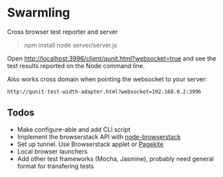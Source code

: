 Swarmling
=========

Cross browser test reporter and server

> npm install
> node server/server.js

Open [http://localhost:3996/client/qunit.html?websocket=true](http://localhost:3996/client/qunit.html?websocket=true)
and see the test results reported on the Node command line.

Also works cross domain when pointing the websocket to your server:

`http://qunit-test-width-adapter.html?websocket=192.168.0.2:3996`

## Todos

- Make configure-able and add CLI script
- Implement the browserstack API with [node-browserstack](https://github.com/scottgonzalez/node-browserstack/)
- Set up tunnel. Use Browserstack applet or [Pagekite](http://pagekite.net/)
- Local browser launchers
- Add other test frameworks (Mocha, Jasmine), probably need general format for transfering tests
